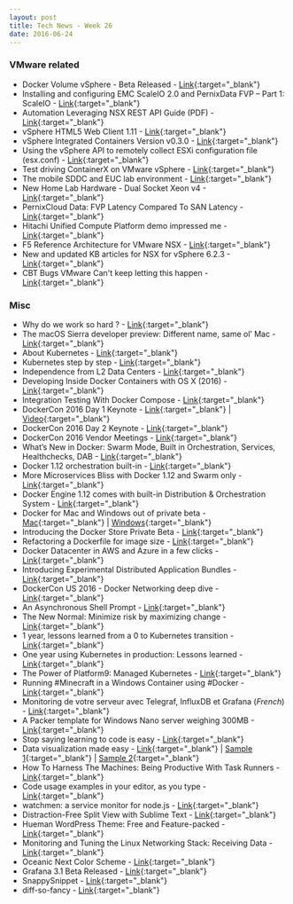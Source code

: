 ```yaml
---
layout: post
title: Tech News - Week 26
date: 2016-06-24
---
```


### VMware related

* Docker Volume vSphere - Beta Released -
  [Link](https://github.com/vmware/docker-volume-vsphere/releases/tag/1.0.beta){:target="_blank"}
* Installing and configuring EMC ScaleIO 2.0 and PernixData FVP – Part 1: ScaleIO -
  [Link](https://virtualhobbit.com/2016/05/31/installing-and-configuring-emc-scaleio-2-0-and-pernixdata-fvp-part-1-scaleio/){:target="_blank"}
* Automation Leveraging NSX REST API Guide (PDF) -
  [Link](https://communities.vmware.com/servlet/JiveServlet/downloadBody/31921-102-2-43550/Automation%20Leveraging%20NSX%20REST%20API.pdf){:target="_blank"}
* vSphere HTML5 Web Client 1.11 -
  [Link](https://labs.vmware.com/flings/vsphere-html5-web-client#changelog){:target="_blank"}
* vSphere Integrated Containers Version v0.3.0 -
  [Link](https://github.com/vmware/vic/releases/tag/v0.3.0){:target="_blank"}
* Using the vSphere API to remotely collect ESXi configuration file (esx.conf) -
  [Link](http://www.virtuallyghetto.com/2016/06/using-the-vsphere-api-to-remotely-collect-esxi-configuration-file-esx-conf.html){:target="_blank"}
* Test driving ContainerX on VMware vSphere -
  [Link](http://www.virtuallyghetto.com/2016/06/test-driving-containerx-on-vmware-vsphere.html){:target="_blank"}
* The mobile SDDC and EUC lab environment - 
  [Link](http://www.ivobeerens.nl/2016/06/23/sddc-mobile-lab-environment/){:target="_blank"}
* New Home Lab Hardware - Dual Socket Xeon v4 -
  [Link](http://frankdenneman.nl/2016/06/22/new-home-lab-hardware-dual-socket-xeon-v4/){:target="_blank"}
* PernixCloud Data: FVP Latency Compared To SAN Latency -
  [Link](http://frankdenneman.nl/2016/06/17/pernixcloud-data-fvp-latency-compared-san-latency/){:target="_blank"}
* Hitachi Unified Compute Platform demo impressed me -
  [Link](http://www.yellow-bricks.com/2016/06/23/hitachi-unified-compute-platform-demo-impressed/){:target="_blank"}
* F5 Reference Architecture for VMware NSX - 
  [Link](http://www.ntpro.nl/blog/archives/3102-F5-Reference-Architecture-for-VMware-NSX.html){:target="_blank"}
* New and updated KB articles for NSX for vSphere 6.2.3 -
  [Link](http://blogs.vmware.com/kb/2016/06/new-and-updated-kb-articles-for-nsx-for-vsphere-6-2-3.html){:target="_blank"}
* CBT Bugs VMware Can't keep letting this happen -
  [Link](http://anthonyspiteri.net/cbt-bugs-vmware-cant-keep-letting-happen/){:target="_blank"}


### Misc

* Why do we work so hard ? - 
  [Link](https://www.1843magazine.com/features/why-do-we-work-so-hard){:target="_blank"}
* The macOS Sierra developer preview: Different name, same ol’ Mac - 
  [Link](http://arstechnica.com/apple/2016/06/the-macos-sierra-developer-preview-different-name-same-ol-mac/){:target="_blank"}
* About Kubernetes -
  [Link](http://www.yet.org/2016/06/kubernetes/){:target="_blank"}
* Kubernetes step by step -
  [Link](http://www.yet.org/2016/06/tectonic/){:target="_blank"}
* Independence from L2 Data Centers -
  [Link](https://cumulusnetworks.com/blog/independence-l2-data-centers/){:target="_blank"}
* Developing Inside Docker Containers with OS X (2016) -
  [Link](https://hharnisc.github.io/2016/06/16/developing-inside-docker-containers-with-osx-2016.html){:target="_blank"}
* Integration Testing With Docker Compose -
  [Link](https://hharnisc.github.io/2016/06/19/integration-testing-with-docker-compose.html){:target="_blank"}
*  DockerCon 2016 Day 1 Keynote -
  [Link](http://blog.scottlowe.org/2016/06/20/dockercon-2016-day-1-keynote/){:target="_blank"} |
  [Video](http://www.ustream.tv/recorded/88610090){:target="_blank"}
* DockerCon 2016 Day 2 Keynote - 
  [Link](http://blog.scottlowe.org/2016/06/21/dockercon-2016-day-2-keynote/){:target="_blank"} 
* DockerCon 2016 Vendor Meetings - 
  [Link](http://blog.scottlowe.org/2016/06/21/dockercon-2016-vendor-meetings/){:target="_blank"} 
* What’s New in Docker: Swarm Mode, Built in Orchestration, Services, Healthchecks, DAB - 
  [Link](https://blog.codeship.com/whats-new-docker/){:target="_blank"}
* Docker 1.12 orchestration built-in -
  [Link](http://gianarb.it/blog/docker-1-12-orchestration-built-in#.V2h5x_zZhjk.twitter){:target="_blank"}
* More Microservices Bliss with Docker 1.12 and Swarm only -
  [Link](http://blog.hypriot.com/post/more-microservice-bliss-with-docker-1-12/){:target="_blank"}
* Docker Engine 1.12 comes with built-in Distribution & Orchestration System -
  [Link](http://collabnix.com/archives/1317){:target="_blank"}
* Docker for Mac and Windows out of private beta -
  [Mac](https://www.docker.com/products/docker#/mac){:target="_blank"} | 
  [Windows](https://www.docker.com/products/docker#/windows){:target="_blank"}
* Introducing the Docker Store Private Beta - 
  [Link](https://blog.docker.com/2016/06/docker-store/){:target="_blank"}
* Refactoring a Dockerfile for image size - 
  [Link](https://blog.replicated.com/2016/02/05/refactoring-a-dockerfile-for-image-size/){:target="_blank"}
* Docker Datacenter in AWS and Azure in a few clicks - 
  [Link](https://blog.docker.com/2016/06/docker-datacenter-aws-azure-cloud/){:target="_blank"}
* Introducing Experimental Distributed Application Bundles - 
  [Link](https://blog.docker.com/2016/06/docker-app-bundle/){:target="_blank"}
* DockerCon US 2016 - Docker Networking deep dive -
  [Link](http://www.slideshare.net/MadhuVenugopal2/dockercon-us-2016-docker-networking-deep-dive){:target="_blank"}
* An Asynchronous Shell Prompt -
  [Link](http://www.anishathalye.com/2015/02/07/an-asynchronous-shell-prompt/){:target="_blank"}
* The New Normal: Minimize risk by maximizing change -
  [Link](http://blog.cognitect.com/blog/2016/3/3/the-new-normal-minimize-risk-by-maximizing-change){:target="_blank"}
* 1 year, lessons learned from a 0 to Kubernetes transition -
  [Link](https://acotten.com/post/1year-kubernetes){:target="_blank"}
* One year using Kubernetes in production: Lessons learned -
  [Link](http://techbeacon.com/one-year-using-kubernetes-production-lessons-learned){:target="_blank"}
* The Power of Platform9: Managed Kubernetes -
  [Link](https://www.virtuallifestyle.nl/2016/06/power-platform9-managed-kubernetes/){:target="_blank"}
* Running #Minecraft in a Windows Container using #Docker -
  [Link](http://dille.name/blog/2016/06/21/running-minecraft-in-a-windows-container-using-docker/){:target="_blank"}
* Monitoring de votre serveur avec Telegraf, InfluxDB et Grafana (_French_) -
  [Link](https://www.guillaume-leduc.fr/monitoring-de-votre-serveur-avec-telegraf-influxdb-et-grafana.html){:target="_blank"}
* A Packer template for Windows Nano server weighing 300MB -
  [Link](http://www.hurryupandwait.io/blog/a-packer-template-for-windows-nano-server-weighing-300mb){:target="_blank"}
* Stop saying learning to code is easy -
  [Link](http://www.hanselman.com/blog/StopSayingLearningToCodeIsEasy.aspx){:target="_blank"}
* Data visualization made easy - 
  [Link](http://d3plus.org/){:target="_blank"} |
  [Sample 1](http://d3plus.org/examples/basic/9042919/){:target="_blank"} | 
  [Sample 2](http://d3plus.org/examples/advanced/9956853/){:target="_blank"}
* How To Harness The Machines: Being Productive With Task Runners -
  [Link](https://www.smashingmagazine.com/2016/06/harness-machines-productive-task-runners/){:target="_blank"}
* Code usage examples in your editor, as you type -
  [Link](https://text.sourcegraph.com/code-usage-examples-in-your-editor-as-you-type-f7fc89d894dd#.yabzg9mlu){:target="_blank"}
* watchmen: a service monitor for node.js -
  [Link](https://github.com/iloire/watchmen#watchmen-a-service-monitor-for-nodejs){:target="_blank"}
* Distraction-Free Split View with Sublime Text - 
  [Link](http://cbednarski.com/articles/sublime-distraction-free-splitscreen/){:target="_blank"}
* Hueman WordPress Theme: Free and Feature-packed -
  [Link](http://www.noupe.com/wordpress/hueman-wordpress-theme-98153.html){:target="_blank"}
* Monitoring and Tuning the Linux Networking Stack: Receiving Data -
  [Link](http://blog.packagecloud.io/eng/2016/06/22/monitoring-tuning-linux-networking-stack-receiving-data/){:target="_blank"}
* Oceanic Next Color Scheme - 
  [Link](https://github.com/voronianski/oceanic-next-color-scheme){:target="_blank"}
* Grafana 3.1 Beta Released -
  [Link](http://grafana.org/blog/2016/06/23/grafana-3-1-beta-released.html){:target="_blank"}
* SnappySnippet -
  [Link](https://github.com/kdzwinel/SnappySnippet#snappysnippet){:target="_blank"}
* diff-so-fancy - 
  [Link](https://github.com/so-fancy/diff-so-fancy#diff-so-fancy----){:target="_blank"}
